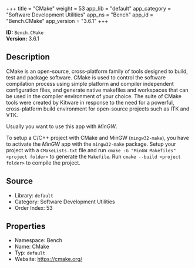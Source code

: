 ﻿+++
title = "CMake"
weight = 53
app_lib = "default"
app_category = "Software Development Utilities"
app_ns = "Bench"
app_id = "Bench.CMake"
app_version = "3.6.1"
+++

**ID:** `Bench.CMake`  
**Version:** 3.6.1  
<!--more-->

## Description
CMake is an open-source, cross-platform family of tools designed to build,
test and package software. CMake is used to control the software compilation process
using simple platform and compiler independent configuration files, and generate native
makefiles and workspaces that can be used in the compiler environment of your choice.
The suite of CMake tools were created by Kitware in response to the need for a powerful,
cross-platform build environment for open-source projects such as ITK and VTK.

Usually you want to use this app with _MinGW_.

To setup a C/C++ project with CMake and MinGW (`mingw32-make`), you have to activate the _MinGW_ app with the `mingw32-make` package.
Setup your project with a `CMakeLists.txt` file and run `cmake -G "MinGW Makefiles" <project folder>` to generate the `Makefile`. Run `cmake --build <project folder>` to compile the project.

## Source

* Library: `default`
* Category: Software Development Utilities
* Order Index: 53

## Properties

* Namespace: Bench
* Name: CMake
* Typ: `default`
* Website: <https://cmake.org/>

